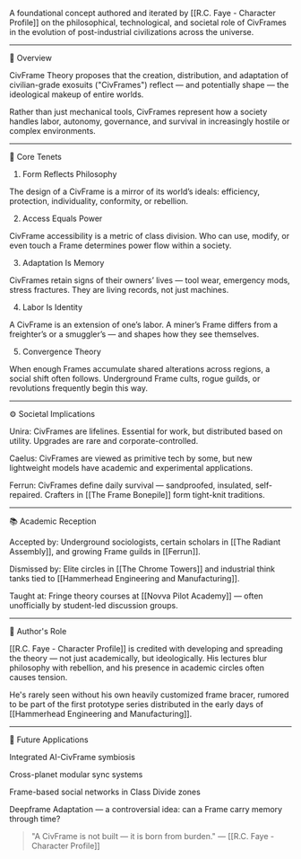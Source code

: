 

A foundational concept authored and iterated by [[R.C. Faye - Character Profile]] on the philosophical, technological, and societal role of CivFrames in the evolution of post-industrial civilizations across the universe. 


---

📌 Overview

CivFrame Theory proposes that the creation, distribution, and adaptation of civilian-grade exosuits ("CivFrames") reflect — and potentially shape — the ideological makeup of entire worlds.

Rather than just mechanical tools, CivFrames represent how a society handles labor, autonomy, governance, and survival in increasingly hostile or complex environments.


---

🧩 Core Tenets

1. Form Reflects Philosophy

The design of a CivFrame is a mirror of its world’s ideals: efficiency, protection, individuality, conformity, or rebellion.



2. Access Equals Power

CivFrame accessibility is a metric of class division. Who can use, modify, or even touch a Frame determines power flow within a society.



3. Adaptation Is Memory

CivFrames retain signs of their owners’ lives — tool wear, emergency mods, stress fractures. They are living records, not just machines.



4. Labor Is Identity

A CivFrame is an extension of one’s labor. A miner’s Frame differs from a freighter’s or a smuggler’s — and shapes how they see themselves.



5. Convergence Theory

When enough Frames accumulate shared alterations across regions, a social shift often follows. Underground Frame cults, rogue guilds, or revolutions frequently begin this way.





---

⚙️ Societal Implications

Unira: CivFrames are lifelines. Essential for work, but distributed based on utility. Upgrades are rare and corporate-controlled.

Caelus: CivFrames are viewed as primitive tech by some, but new lightweight models have academic and experimental applications.

Ferrun: CivFrames define daily survival — sandproofed, insulated, self-repaired. Crafters in [[The Frame Bonepile]] form tight-knit traditions.



---

📚 Academic Reception

Accepted by: Underground sociologists, certain scholars in [[The Radiant Assembly]], and growing Frame guilds in [[Ferrun]].

Dismissed by: Elite circles in [[The Chrome Towers]] and industrial think tanks tied to [[Hammerhead Engineering and Manufacturing]].

Taught at: Fringe theory courses at [[Novva Pilot Academy]] — often unofficially by student-led discussion groups.



---

🧠 Author's Role

[[R.C. Faye - Character Profile]] is credited with developing and spreading the theory — not just academically, but ideologically. His lectures blur philosophy with rebellion, and his presence in academic circles often causes tension.

He's rarely seen without his own heavily customized frame bracer, rumored to be part of the first prototype series distributed in the early days of [[Hammerhead Engineering and Manufacturing]].


---

🔮 Future Applications

Integrated AI-CivFrame symbiosis

Cross-planet modular sync systems

Frame-based social networks in Class Divide zones

Deepframe Adaptation — a controversial idea: can a Frame carry memory through time?


> "A CivFrame is not built — it is born from burden."
— [[R.C. Faye - Character Profile]]



